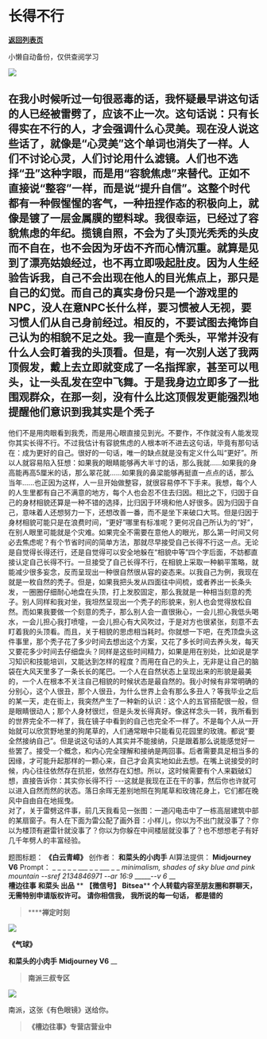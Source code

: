 # 长得不行

[**返回列表页**](/gzh/槽边往事)

小懒自动备份，仅供查阅学习

![](https://mmbiz.qpic.cn/mmbiz_jpg/Ia6gU9JNtkoEZLTvlf4jAVcZUgIMHWxtTYJiaaz9V9dzGAo9MbVicguuqnImnjxzFQMwa1icWXAibLtvJffXjbMqdQ/640?wx_fmt=jpeg&from;=appmsg)

在我小时候听过一句很恶毒的话，我怀疑最早讲这句话的人已经被雷劈了，应该不止一次。这句话说：只有长得实在不行的人，才会强调什么心灵美。现在没人说这些话了，就像是“心灵美”这个单词也消失了一样。人们不讨论心灵，人们讨论用什么滤镜。人们也不选择“丑”这种字眼，而是用“容貌焦虑”来替代。正如不直接说“整容”一样，而是说“提升自信”。这整个时代都有一种假惺惺的客气，一种扭捏作态的积极向上，就像是镀了一层金属膜的塑料球。我很幸运，已经过了容貌焦虑的年纪。揽镜自照，不会为了头顶光秃秃的头皮而不自在，也不会因为牙齿不齐而心情沉重。就算是见到了漂亮姑娘经过，也不再立即吸起肚皮。因为人生经验告诉我，自己不会出现在他人的目光焦点上，那只是自己的幻觉。而自己的真实身份只是一个游戏里的NPC，没人在意NPC长什么样，要习惯被人无视，要习惯人们从自己身前经过。相反的，不要试图去掩饰自己认为的相貌不足之处。我一直是个秃头，平常并没有什么人会盯着我的头顶看。但是，有一次别人送了我两顶假发，戴上去立即就变成了一名指挥家，甚至可以甩头，让一头乱发在空中飞舞。于是我身边立即多了一批围观群众，在那一刻，没有什么比这顶假发更能强烈地提醒他们意识到我其实是个秃子
---
他们不是用肉眼看到我秃，而是用心眼直接见到光。不要作，不作就没有人能发现你其实长得不行。不过我估计有容貌焦虑的人根本听不进去这句话，毕竟有那句话在：成为更好的自己。很好的一句话，唯一的缺点就是没有定义什么叫“更好”。所以人就容易陷入狂想：如果我的眼睛能够再大半寸的话，那么我就......如果我的身高能再高5厘米的话，那么翠花就......如果我的鼻梁能够再挺直一点点的话，那么当年......也正因为这样，人一旦开始做整容，就很容易停不下手来。我想，每个人的人生里都有自己不满意的地方，每个人也会忍不住去归因。相比之下，归因于自己的身材相貌还算是一种不错的选择，比归因于环境和他人好很多。因为归因于自己，意味着人还想努力一下，还想改善一番，而不是坐下来破口大骂。但是归因于身材相貌可能只是在浪费时间，“更好”哪里有标准呢？更何况自己所认为的“好”，在别人眼里可能就是个灾难。如果完全不需要在意他人的眼光，那么第一时间又何必去焦虑呢？有个节省时间的简单方法，那就尽早接受自己长得不行这一点。无论是自觉得长得还行，还是自觉得可以安全地躲在“相貌中等”四个字后面，不妨都直接认定自己长得不行。一旦接受了自己长得不行，在相貌上采取一种躺平策略，就能减少很多妄念，反而呈现出一种很自然很从容的姿态来。以我自己为例，我现在就是一枚自然的秃子。但是，如果我把头发从四面往中间梳，或者养出一长条头发，一圈圈仔细耐心地盘在头顶，打上发胶固定，那么我就是一种相当刻意的秃子。别人同样和我对坐，我坦然呈现出一个秃子的形貌来，别人也会觉得放松自然。而如果我要做一个刻意的秃子，那么别人会一直很揪心，一会儿担心我低头喝水，一会儿担心我打喷嚏，一会儿担心有大风吹过，于是对方也很紧张，刻意不去盯着我的头顶看。而且，关于相貌的思虑相当耗时。你就想一下吧，在秃顶盘头这件事里，那个秃子花了多少时间去想出这个方案，又花了多长时间去养头发，每天又要花多少时间去仔细盘头？同样是这些时间精力，如果是用在别处，比如说是学习知识和技能培训，又能达到怎样的程度？而用在自己的头上，无非是让自己的脑袋在大风天里多了一条长长的尾巴。一个人在自然状态上呈现出来的形貌是最美的，一个人在根本不关注自己相貌的时候状态是最自然的。我小时候有非常明确的分别心，这个人很丑，那个人很丑，为什么世界上会有那么多丑人？等我毕业之后的某一天，走在街上，我突然产生了一种新的认识：这个人的五官搭配很一般，但是眼睛很动人；那个人身材很烂，但是头发长得真好。像这样念头一转，我所看到的世界完全不一样了，我在镜子中看到的自己也完全不一样了。不是每个人从一开始就可以欣赏野地里的狗尾草的，人们通常眼中只能看见花园里的玫瑰。都说“要全然接纳自己”。但是说这句话的人其实并不能接纳，只是跟着那么说能感觉好一些罢了。接受一个概念，和内心完全理解和接纳是两回事。后者需要具足相当多的因缘，才可能升起那样的一颗心来，自己才会真实地如此去想。在嘴上说接受的时候，内心往往依然存在抗拒，依然存在幻想。所以，这时候需要有个人来戳破幻想，直接告诉你：其实你长得不行
---这就是我现在正在干的事，然后你也许就可以进入自然而然的状态。落日余晖无差别地照在狗尾草和玫瑰花身上，它们都在晚风中自由自在地摇曳。  
对了，关于雷劈这件事，前几天我看见一张图：一道闪电击中了一栋高层建筑中部的某扇窗子。有人在下面为雷公配了画外音：小样儿，你以为不出门就没事了？你以为楼顶有避雷针就没事了？你以为你躲在中间楼层就没事了？也不想想老子有好几千年劈人的丰富经验。  
  
题图标题： **《白云青嶂》** 创作者： **和菜头的小肉手** AI算法提供： **Midjourney V6** Prompt： _ _ _ _ _
___ _ _ ___ _ _ _minimalism, shades of sky blue and pink mountain --sref
2134846971 --ar 16:9_ _____-_-v 6_ __  
 **槽边往事** **和菜头 出品** ** **【微信号】** **Bitsea**** **个人转载内容至朋友圈和群聊天，无需特别申请版权许可。**
**请你相信我，** **我所说的每一句话，** **都是错的**

>  ******禅定时刻**

![](https://mmbiz.qpic.cn/mmbiz_jpg/Ia6gU9JNtkoEZLTvlf4jAVcZUgIMHWxtPfZ8yTzfrxD4RPEY8IzsgfQiaaPWMMGgXWRkMX7FqC3p3vM024ST5ibw/640?wx_fmt=jpeg&from;=appmsg)

 **《气球》**

 **和菜头的小肉手** **Midjourney V6** __

>  **南派三叔专区**

![](https://mmbiz.qpic.cn/mmbiz_jpg/Ia6gU9JNtkoEZLTvlf4jAVcZUgIMHWxtHGqqtejibZampxMl5h9FukjicXVI5ib6F2jKDRWTmpEknSNOLR6TBKoOA/640?wx_fmt=jpeg&from;=appmsg)

南派，这张《有色眼镜》送给你。

>  **《槽边往事》专营店营业中**

